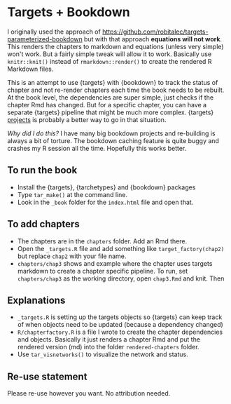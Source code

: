 # Targets + Bookdown

I originally used the approach of https://github.com/robitalec/targets-parameterized-bookdown but with that approach **equations will not work**. This renders the chapters to markdown and equations (unless very simple) won't work. But a fairly simple tweak will allow it to work. Basically use `knitr::knit()` instead of `rmarkdown::render()` to create the rendered R Markdown files.

This is an attempt to use {targets} with {bookdown} to track the status of chapter and not re-render chapters each time the book needs to be rebuilt. At the book level, the dependencies are super simple, just checks if the chapter Rmd has changed. But for a specific chapter, you can have a separate {targets} pipeline that might be much more complex. {targets} [projects](https://books.ropensci.org/targets/projects.html) is probably a better way to go in that situation.

*Why did I do this?* I have many big bookdown projects and re-building is always a bit of torture. The bookdown caching feature is quite buggy and crashes my R session all the time. Hopefully this works better.


## To run the book

* Install the {targets}, {tarchetypes} and {bookdown} packages
* Type `tar_make()` at the command line.
* Look in the `_book` folder for the `index.html` file and open that.

## To add chapters

* The chapters are in the `chapters` folder. Add an Rmd there.
* Open the `_targets.R` file and add something like `target_factory(chap2)` but replace `chap2` with your file name.
* `chapters/chap3` shows and example where the chapter uses targets markdown to create a chapter specific pipeline. To run, set `chapters/chap3` as the working directory, open `chap3.Rmd` and knit. Then 

## Explanations

* `_targets.R` is setting up the targets objects so {targets} can keep track of when objects need to be updated (because a dependency changed)
* `R/chapterfactory.R` is a file I wrote to create the chapter dependencies and objects. Basically it just renders a chapter Rmd and put the rendered version (md) into the folder `rendered-chapters` folder.
* Use `tar_visnetworks()` to visualize the network and status.

## Re-use statement

Please re-use however you want. No attribution needed.

